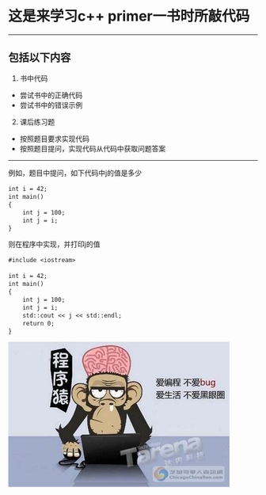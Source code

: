 # 这是来学习c++ primer一书时所敲代码 #
______________________________________

## 包括以下内容	#
1. 书中代码
* 尝试书中的正确代码
* 尝试书中的错误示例
2. 课后练习题
+ 按照题目要求实现代码
+ 按照题目提问，实现代码从代码中获取问题答案
***********************************************
例如，题目中提问，如下代码中j的值是多少

	int i = 42;
	int main()
	{
		int j = 100;
		int j = i;
	}
则在程序中实现，并打印j的值

	#include <iostream>
	
	int i = 42;
	int main()
	{
		int j = 100;
		int j = i;
		std::cout << j << std::endl;
		return 0;
	}
![好好学习，作一个合格的码农](/manong.jpg "立志好码农")
